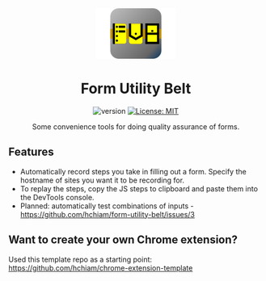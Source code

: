 <div align="center">

<img src="https://github.com/hchiam/form-utility-belt/raw/main/small_promo.png" height="100">

# Form Utility Belt

![version](https://img.shields.io/github/release/hchiam/form-utility-belt?style=flat-square) [![License: MIT](https://img.shields.io/badge/License-MIT-yellow.svg?style=flat-square)](https://github.com/hchiam/form-utility-belt/blob/main/LICENSE)

Some convenience tools for doing quality assurance of forms.

</div>

## Features

- Automatically record steps you take in filling out a form. Specify the hostname of sites you want it to be recording for.
- To replay the steps, copy the JS steps to clipboard and paste them into the DevTools console.
- Planned: automatically test combinations of inputs - https://github.com/hchiam/form-utility-belt/issues/3

## Want to create your own Chrome extension?

Used this template repo as a starting point: https://github.com/hchiam/chrome-extension-template
